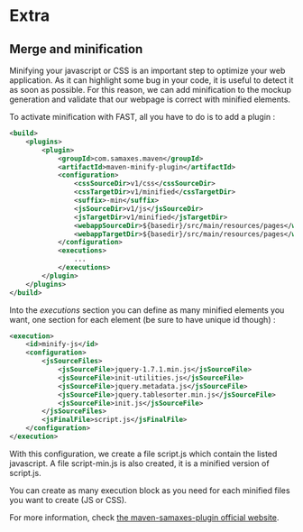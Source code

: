# Extra

## Merge and minification

Minifying your javascript or CSS is an important step to optimize your web application.
As it can highlight some bug in your code, it is useful to detect it as soon as possible.
For this reason, we can add minification to the mockup generation and validate that our webpage is correct with minified elements. 

To activate minification with FAST, all you have to do is to add a plugin :

```xml
<build>
	<plugins>
		<plugin>
			<groupId>com.samaxes.maven</groupId>
			<artifactId>maven-minify-plugin</artifactId>
			<configuration>
				<cssSourceDir>v1/css</cssSourceDir>
				<cssTargetDir>v1/minified</cssTargetDir>
				<suffix>-min</suffix>
				<jsSourceDir>v1/js</jsSourceDir>
				<jsTargetDir>v1/minified</jsTargetDir>
				<webappSourceDir>${basedir}/src/main/resources/pages</webappSourceDir>
				<webappTargetDir>${basedir}/src/main/resources/pages</webappTargetDir>
			</configuration>
			<executions>
				...
			</executions>
		</plugin>
	</plugins>
</build>
```

Into the *executions* section you can define as many minified elements you want, one section for each element (be sure to have unique id though) :

```xml
<execution>
	<id>minify-js</id>
	<configuration>
		<jsSourceFiles>
			<jsSourceFile>jquery-1.7.1.min.js</jsSourceFile>
			<jsSourceFile>init-utilities.js</jsSourceFile>
			<jsSourceFile>jquery.metadata.js</jsSourceFile>
			<jsSourceFile>jquery.tablesorter.min.js</jsSourceFile>
			<jsSourceFile>init.js</jsSourceFile>
		</jsSourceFiles>
		<jsFinalFile>script.js</jsFinalFile>
	</configuration>
</execution>
```

With this configuration, we create a file script.js which contain the listed javascript.
A file script-min.js is also created, it is a minified version of script.js.

You can create as many execution block as you need for each minified files you want to create (JS or CSS).

For more information, check [the maven-samaxes-plugin official website](http://code.google.com/p/maven-samaxes-plugin).
